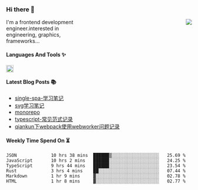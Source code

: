 <!--
**zhaohuanyuu/zhaohuanyuu** is a ✨ _special_ ✨ repository because its `README.md` (this file) appears on your GitHub profile.
-->

### Hi there 👋

<picture>
  <source media="(prefers-color-scheme: dark)" srcset="https://github-readme-stats.vercel.app/api?username=zhaohuanyuu&count_private=true&show_icons=true&theme=city_lights&hide_title=true">
  <img align="right" src="https://github-readme-stats.vercel.app/api?username=zhaohuanyuu&count_private=true&show_icons=true&hide_title=true">
</picture>

<p align="left" style="width:40%">I'm a frontend development engineer.interested in engineering, graphics, frameworks...</p>

#### Languages And Tools ✨

<img align="left" height="20" src="https://skillicons.dev/icons?i=js,ts,nodejs,rust,react,vue,svelte,gatsby,graphql,nestjs" />

</br>

#### Latest Blog Posts 📚
<!-- BLOG-POST-LIST:START -->
- [single-spa-学习笔记](https://auu.zone/post/single-spa-note)
- [svg学习笔记](https://auu.zone/post/svg-note)
- [monorepo](https://auu.zone/post/monorepo)
- [typescript-常见范式记录](https://auu.zone/post/ts-pattern)
- [qiankun下webpack使用webworker问题记录](https://auu.zone/post/wp-worker)
<!-- BLOG-POST-LIST:END -->

#### Weekly Time Spend On ⏳
<!--START_SECTION:waka-->

```text
JSON             10 hrs 38 mins  ██████▒░░░░░░░░░░░░░░░░░░   25.69 %
JavaScript       10 hrs 2 mins   ██████░░░░░░░░░░░░░░░░░░░   24.25 %
TypeScript       9 hrs 44 mins   ██████░░░░░░░░░░░░░░░░░░░   23.54 %
Rust             3 hrs 4 mins    ██░░░░░░░░░░░░░░░░░░░░░░░   07.44 %
Markdown         1 hr 9 mins     ▓░░░░░░░░░░░░░░░░░░░░░░░░   02.78 %
HTML             1 hr 8 mins     ▓░░░░░░░░░░░░░░░░░░░░░░░░   02.77 %
```

<!--END_SECTION:waka-->
